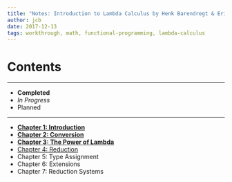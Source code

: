 ```yaml
---
title: "Notes: Introduction to Lambda Calculus by Henk Barendregt & Erik Barendsen"
author: jcb
date: 2017-12-13
tags: workthrough, math, functional-programming, lambda-calculus
---
```


# Contents

----

-  **Completed**
-  *In Progress*
-  Planned

----

- **[Chapter 1: Introduction](/notes/lcbb/01.html)**
- **[Chapter 2: Conversion](/notes/lcbb/02.html)**
- **[Chapter 3: The Power of Lambda](/notes/lcbb/03.html)**
- [Chapter 4: Reduction](/notes/lcbb/04.html)
- Chapter 5: Type Assignment
- Chapter 6: Extensions
- Chapter 7: Reduction Systems
